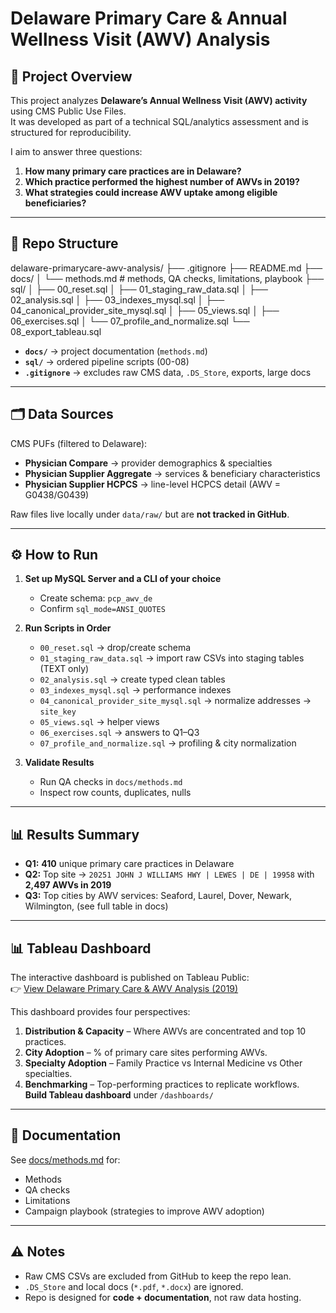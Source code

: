 # Delaware Primary Care & Annual Wellness Visit (AWV) Analysis

## 📌 Project Overview
This project analyzes **Delaware’s Annual Wellness Visit (AWV) activity** using CMS Public Use Files.  
It was developed as part of a technical SQL/analytics assessment and is structured for reproducibility.

I aim to answer three questions:
1. **How many primary care practices are in Delaware?**  
2. **Which practice performed the highest number of AWVs in 2019?**  
3. **What strategies could increase AWV uptake among eligible beneficiaries?**

---

## 📂 Repo Structure

delaware-primarycare-awv-analysis/
├── .gitignore
├── README.md
├── docs/
│ └── methods.md # methods, QA checks, limitations, playbook
├── sql/
│ ├── 00_reset.sql
│ ├── 01_staging_raw_data.sql
│ ├── 02_analysis.sql
│ ├── 03_indexes_mysql.sql
│ ├── 04_canonical_provider_site_mysql.sql
│ ├── 05_views.sql
│ ├── 06_exercises.sql
│ └── 07_profile_and_normalize.sql
└── 08_export_tableau.sql


- **`docs/`** → project documentation (`methods.md`)  
- **`sql/`** → ordered pipeline scripts (00-08)  
- **`.gitignore`** → excludes raw CMS data, `.DS_Store`, exports, large docs  

---

## 🗂️ Data Sources
CMS PUFs (filtered to Delaware):
- **Physician Compare** → provider demographics & specialties  
- **Physician Supplier Aggregate** → services & beneficiary characteristics  
- **Physician Supplier HCPCS** → line-level HCPCS detail (AWV = G0438/G0439)  

Raw files live locally under `data/raw/` but are **not tracked in GitHub**.

---

## ⚙️ How to Run
1. **Set up MySQL Server and a CLI of your choice**  
   - Create schema: `pcp_awv_de`  
   - Confirm `sql_mode=ANSI_QUOTES`

2. **Run Scripts in Order**  
   - `00_reset.sql` → drop/create schema  
   - `01_staging_raw_data.sql` → import raw CSVs into staging tables (TEXT only)  
   - `02_analysis.sql` → create typed clean tables  
   - `03_indexes_mysql.sql` → performance indexes  
   - `04_canonical_provider_site_mysql.sql` → normalize addresses → `site_key`  
   - `05_views.sql` → helper views  
   - `06_exercises.sql` → answers to Q1–Q3  
   - `07_profile_and_normalize.sql` → profiling & city normalization  

3. **Validate Results**  
   - Run QA checks in `docs/methods.md`  
   - Inspect row counts, duplicates, nulls  

---

## 📊 Results Summary
- **Q1:** **410** unique primary care practices in Delaware  
- **Q2:** Top site → `20251 JOHN J WILLIAMS HWY | LEWES | DE | 19958` with **2,497 AWVs in 2019**  
- **Q3:** Top cities by AWV services: Seaford, Laurel, Dover, Newark, Wilmington, (see full table in docs)  

---

## 📊 Tableau Dashboard

The interactive dashboard is published on Tableau Public:  
👉 [View Delaware Primary Care & AWV Analysis (2019)](https://public.tableau.com/app/profile/raphael.dibo.epingo.jr/viz/delaware_awv_analysis/DelawarePrimaryCareAWVAnalysis2019)

This dashboard provides four perspectives:
1. **Distribution & Capacity** – Where AWVs are concentrated and top 10 practices.  
2. **City Adoption** – % of primary care sites performing AWVs.  
3. **Specialty Adoption** – Family Practice vs Internal Medicine vs Other specialties.  
4. **Benchmarking** – Top-performing practices to replicate workflows.  
**Build Tableau dashboard** under `/dashboards/`  

---

## 📖 Documentation
See [docs/methods.md](docs/methods.md) for:
- Methods  
- QA checks  
- Limitations  
- Campaign playbook (strategies to improve AWV adoption)  

---

## ⚠️ Notes
- Raw CMS CSVs are excluded from GitHub to keep the repo lean.  
- `.DS_Store` and local docs (`*.pdf`, `*.docx`) are ignored.  
- Repo is designed for **code + documentation**, not raw data hosting.
